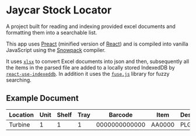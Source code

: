 # Jaycar Stock Locator

A project built for reading and indexing provided excel documents and formatting them into a searchable list.

This app uses [Preact](https://preactjs.com/) (minified version of [React](https://reactjs.org/)) and is compiled into vanilla JavaScript using the [Snowpack](https://www.snowpack.dev/) compiler.

It uses [`xlsx`](https://www.npmjs.com/package/xlsx) to convert Excel documents into json and then, subsequently all the items in the parsed file are added to a locally stored IndexedDB by [`react-use-indexeddb`](https://github.com/assuncaocharles/react-indexed-db). In addition it uses the [`fuse.js`](https://fusejs.io/) library for fuzzy searching.

## Example Document

| Location |	Unit | Shelf	| Tray |	Barcode	| Item	| Description	| Notes |
| -- | -- | -- | -- | -- | -- | -- | -- |
| Turbine | 1 | 1 | 1 | 0000000000000 | AA0000 |PLG ITM | |
